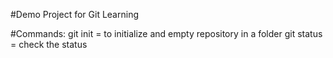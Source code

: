 #Demo Project for Git Learning


#Commands: 
git init = to initialize and empty repository in a folder
git status = check the status